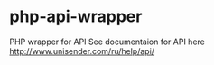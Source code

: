 # php-api-wrapper
PHP wrapper for API
See documentaion for API here http://www.unisender.com/ru/help/api/
